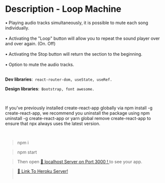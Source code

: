 # Description - Loop Machine



<a>• Playing audio tracks simultaneously, it is possible to mute each song individually.</a><br><br>
<a>• Activating the "Loop" button will allow you to repeat the sound player over and over again. (On. Off) </a><br><br>
<a>• Activating the Stop button will return the section to the beginning.</a><br><br>
<a>• Option to mute the audio tracks.</a><br><br>

**Dev libraries**:` react-router-dom, useState, useRef.`

**Design libraries**:` Bootstrap, font awesome.`

<br>

If you've previously installed create-react-app globally via npm install -g create-react-app, we recommend you uninstall the package using npm uninstall -g create-react-app or yarn global remove create-react-app to ensure that npx always uses the latest version.

<br>

> npm i

> npm start

> Then open [🔗 localhost Server on Port 3000 ! ]( http://localhost:3000/ ) to see your app.

> [🔗 Link To Heroku Server! ]( https://loop-m.herokuapp.com/ )
<br><br>



<br>

<br>
